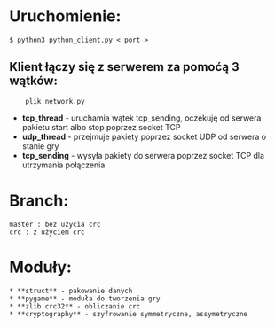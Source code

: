 # Uruchomienie:
```
$ python3 python_client.py < port >
```
## Klient łączy się z serwerem za pomoćą 3 wątków:
``` 
    plik network.py
```

 * **tcp_thread**  -  uruchamia wątek tcp_sending, oczekuję od serwera pakietu start albo  stop poprzez socket TCP
 * **udp_thread**   -  przejmuje pakiety poprzez socket UDP od serwera o stanie gry
 * **tcp_sending**  -  wysyła pakiety do serwera poprzez socket TCP dla utrzymania połączenia

# Branch:
```
master : bez użycia crc
crc : z użyciem crc 
```
# Moduły:
```
* **struct** - pakowanie danych
* **pygame** - moduła do tworzenia gry
* **zlib.crc32** - obliczanie crc
* **cryptography** - szyfrowanie symmetryczne, assymetryczne
```
